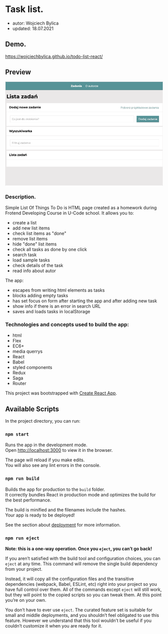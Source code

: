 # Task list.
- autor: Wojciech Bylica
- updated: 18.07.2021
## Demo.
https://wojciechbylica.github.io/todo-list-react/
## Preview
![Preview](/public/images/taskList.gif)
### Description.

Simple List Of Things To Do is HTML page created as a homework during Frotend Developing Course in U-Code school. It allows you to:
- create a list
- add new list items
- check list items as "done"
- remove list items
- hide "done" list items
- check all tasks as done by one click
- search task
- load sample tasks
- check details of the task
- read info about autor

The app:
- escapes from writing html elements as tasks
- blocks adding empty tasks 
- has set focus on form after starting the app and after adding new task
- show info if there is an error in search URL
- saves and loads tasks in localStorage
### Technologies and concepts used to build the app:
- html
- Flex
- EC6+
- media querrys
- React
- Babel
- styled components
- Redux
- Saga
- Router

This project was bootstrapped with [Create React App](https://github.com/facebook/create-react-app).

## Available Scripts

In the project directory, you can run:

### `npm start`

Runs the app in the development mode.\
Open [http://localhost:3000](http://localhost:3000) to view it in the browser.

The page will reload if you make edits.\
You will also see any lint errors in the console.

### `npm run build`

Builds the app for production to the `build` folder.\
It correctly bundles React in production mode and optimizes the build for the best performance.

The build is minified and the filenames include the hashes.\
Your app is ready to be deployed!

See the section about [deployment](https://facebook.github.io/create-react-app/docs/deployment) for more information.

### `npm run eject`

**Note: this is a one-way operation. Once you `eject`, you can’t go back!**

If you aren’t satisfied with the build tool and configuration choices, you can `eject` at any time. This command will remove the single build dependency from your project.

Instead, it will copy all the configuration files and the transitive dependencies (webpack, Babel, ESLint, etc) right into your project so you have full control over them. All of the commands except `eject` will still work, but they will point to the copied scripts so you can tweak them. At this point you’re on your own.

You don’t have to ever use `eject`. The curated feature set is suitable for small and middle deployments, and you shouldn’t feel obligated to use this feature. However we understand that this tool wouldn’t be useful if you couldn’t customize it when you are ready for it.


